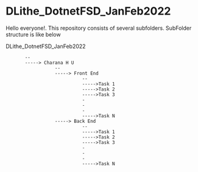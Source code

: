 # DLithe_DotnetFSD_JanFeb2022

Hello everyone!. This repository consists of several subfolders. SubFolder structure is like below

DLithe_DotnetFSD_JanFeb2022

           --
           -----> Charana H U
                      --
                      -----> Front End
                                --
                                ----->Task 1
                                ----->Task 2
                                ----->Task 3
                                -
                                -
                                -
                                ----->Task N 
                      -----> Back End
                                --      
                                ----->Task 1
                                ----->Task 2
                                ----->Task 3
                                -
                                -
                                -
                                ----->Task N
